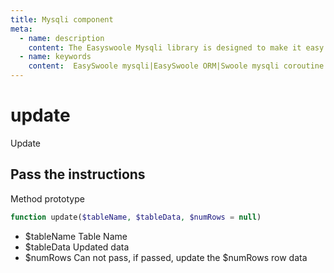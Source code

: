 ```yaml
---
title: Mysqli component
meta:
  - name: description
    content: The Easyswoole Mysqli library is designed to make it easy for users to make a database call in an object-oriented form. And provide basic support for advanced usage such as Orm components.
  - name: keywords
    content:  EasySwoole mysqli|EasySwoole ORM|Swoole mysqli coroutine client|swoole ORM
---
```

# update

Update


## Pass the instructions

Method prototype
```php
function update($tableName, $tableData, $numRows = null)
```

- $tableName Table Name
- $tableData Updated data
- $numRows  Can not pass, if passed, update the $numRows row data